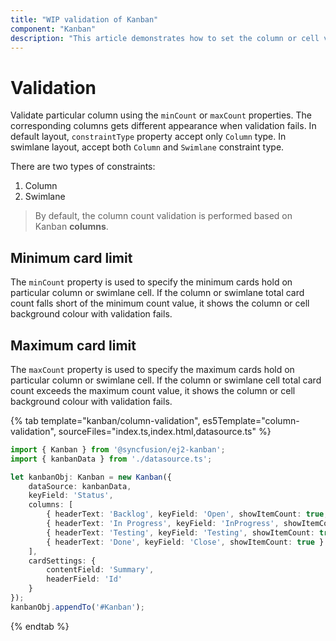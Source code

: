 ```yaml
---
title: "WIP validation of Kanban"
component: "Kanban"
description: "This article demonstrates how to set the column or cell validation on Kanban board based on total card count."
---
```


# Validation

Validate particular column using the `minCount` or `maxCount` properties. The corresponding columns gets different appearance when validation fails. In default layout, `constraintType` property accept only `Column` type. In swimlane layout, accept both `Column` and `Swimlane` constraint type.

There are two types of constraints:
1. Column
2. Swimlane

> By default, the column count validation is performed based on Kanban **columns**.

## Minimum card limit

The `minCount` property is used to specify the minimum cards hold on particular column or swimlane cell. If the column or swimlane total card count falls short of the minimum count value, it shows the column or cell background colour with validation fails.

## Maximum card limit

The `maxCount` property is used to specify the maximum cards hold on particular column or swimlane cell. If the column or swimlane cell total card count exceeds the maximum count value, it shows the column or cell background colour with validation fails.

{% tab template="kanban/column-validation", es5Template="column-validation", sourceFiles="index.ts,index.html,datasource.ts" %}

```typescript
import { Kanban } from '@syncfusion/ej2-kanban';
import { kanbanData } from './datasource.ts';

let kanbanObj: Kanban = new Kanban({
    dataSource: kanbanData,
    keyField: 'Status',
    columns: [
        { headerText: 'Backlog', keyField: 'Open', showItemCount: true, minCount: 6 },
        { headerText: 'In Progress', keyField: 'InProgress', showItemCount: true, maxCount: 5 },
        { headerText: 'Testing', keyField: 'Testing', showItemCount: true, maxCount: 4, minCount: 3 },
        { headerText: 'Done', keyField: 'Close', showItemCount: true }
    ],
    cardSettings: {
        contentField: 'Summary',
        headerField: 'Id'
    }
});
kanbanObj.appendTo('#Kanban');
```

{% endtab %}